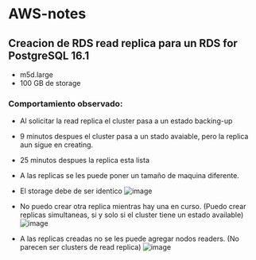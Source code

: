 # AWS-notes

## Creacion de RDS read replica para un RDS for PostgreSQL 16.1
- m5d.large
- 100 GB de storage

### Comportamiento observado:

- Al solicitar la read replica el cluster pasa a un estado backing-up
- 9 minutos despues el cluster pasa a un stado avaiable, pero la replica aun sigue en creating.
- 25 minutos despues la replica esta lista
- A las replicas se les puede poner un tamaño de maquina diferente.
- El storage debe de ser identico
  ![image](https://github.com/DavidJGG/AWS-notes/assets/60149403/961abad9-bd8a-41b7-b0ff-87e0ecd761f7)

- No puedo crear otra replica mientras hay una en curso.  (Puedo crear replicas simultaneas, si y solo si el cluster tiene un estado available)
  ![image](https://github.com/DavidJGG/AWS-notes/assets/60149403/0f5e38af-4462-4537-95cd-9dc1cd0f175e)

- A las replicas creadas no se les puede agregar nodos readers. (No parecen ser clusters de read replica)
![image](https://github.com/DavidJGG/AWS-notes/assets/60149403/faccbb04-e9ef-4ff4-bb1b-85784ae5110c)



